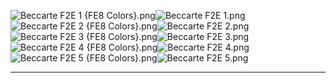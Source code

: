 ![Beccarte F2E 1 {FE8 Colors}.png](https://raw.githubusercontent.com/Klokinator/FE-Repo/main/Portrait%20Repository/Spriting%20Community%20OC's%20(Grouped%20by%20Artist)/Beccarte/Beccarte%20F2E%201%20(FE8%20Colors).png "Beccarte F2E 1 {FE8 Colors}.png")![Beccarte F2E 1.png](https://raw.githubusercontent.com/Klokinator/FE-Repo/main/Portrait%20Repository/Spriting%20Community%20OC's%20(Grouped%20by%20Artist)/Beccarte/Beccarte%20F2E%201.png "Beccarte F2E 1.png")![Beccarte F2E 2 {FE8 Colors}.png](https://raw.githubusercontent.com/Klokinator/FE-Repo/main/Portrait%20Repository/Spriting%20Community%20OC's%20(Grouped%20by%20Artist)/Beccarte/Beccarte%20F2E%202%20(FE8%20Colors).png "Beccarte F2E 2 {FE8 Colors}.png")![Beccarte F2E 2.png](https://raw.githubusercontent.com/Klokinator/FE-Repo/main/Portrait%20Repository/Spriting%20Community%20OC's%20(Grouped%20by%20Artist)/Beccarte/Beccarte%20F2E%202.png "Beccarte F2E 2.png")![Beccarte F2E 3 {FE8 Colors}.png](https://raw.githubusercontent.com/Klokinator/FE-Repo/main/Portrait%20Repository/Spriting%20Community%20OC's%20(Grouped%20by%20Artist)/Beccarte/Beccarte%20F2E%203%20(FE8%20Colors).png "Beccarte F2E 3 {FE8 Colors}.png")![Beccarte F2E 3.png](https://raw.githubusercontent.com/Klokinator/FE-Repo/main/Portrait%20Repository/Spriting%20Community%20OC's%20(Grouped%20by%20Artist)/Beccarte/Beccarte%20F2E%203.png "Beccarte F2E 3.png")![Beccarte F2E 4 {FE8 Colors}.png](https://raw.githubusercontent.com/Klokinator/FE-Repo/main/Portrait%20Repository/Spriting%20Community%20OC's%20(Grouped%20by%20Artist)/Beccarte/Beccarte%20F2E%204%20(FE8%20Colors).png "Beccarte F2E 4 {FE8 Colors}.png")![Beccarte F2E 4.png](https://raw.githubusercontent.com/Klokinator/FE-Repo/main/Portrait%20Repository/Spriting%20Community%20OC's%20(Grouped%20by%20Artist)/Beccarte/Beccarte%20F2E%204.png "Beccarte F2E 4.png")![Beccarte F2E 5 {FE8 Colors}.png](https://raw.githubusercontent.com/Klokinator/FE-Repo/main/Portrait%20Repository/Spriting%20Community%20OC's%20(Grouped%20by%20Artist)/Beccarte/Beccarte%20F2E%205%20(FE8%20Colors).png "Beccarte F2E 5 {FE8 Colors}.png")![Beccarte F2E 5.png](https://raw.githubusercontent.com/Klokinator/FE-Repo/main/Portrait%20Repository/Spriting%20Community%20OC's%20(Grouped%20by%20Artist)/Beccarte/Beccarte%20F2E%205.png "Beccarte F2E 5.png")



----

